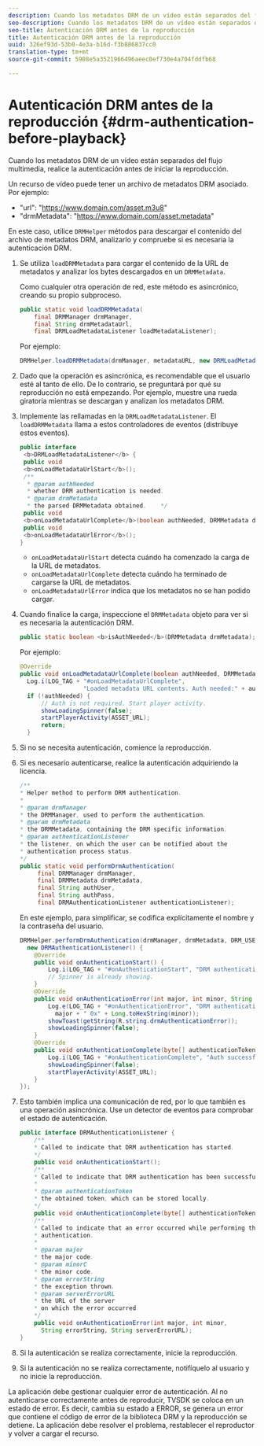 ```yaml
---
description: Cuando los metadatos DRM de un vídeo están separados del flujo multimedia, realice la autenticación antes de iniciar la reproducción.
seo-description: Cuando los metadatos DRM de un vídeo están separados del flujo multimedia, realice la autenticación antes de iniciar la reproducción.
seo-title: Autenticación DRM antes de la reproducción
title: Autenticación DRM antes de la reproducción
uuid: 326ef93d-53b0-4e3a-b16d-f3b886837cc0
translation-type: tm+mt
source-git-commit: 5908e5a3521966496aeec0ef730e4a704fddfb68

---
```



# Autenticación DRM antes de la reproducción {#drm-authentication-before-playback}

Cuando los metadatos DRM de un vídeo están separados del flujo multimedia, realice la autenticación antes de iniciar la reproducción.

Un recurso de vídeo puede tener un archivo de metadatos DRM asociado. Por ejemplo:

* &quot;url&quot;: &quot;<span></span>https://www.domain.com/asset.m3u8&quot;
* &quot;drmMetadata&quot;: &quot;<span></span>https://www.domain.com/asset.metadata&quot;

En este caso, utilice `DRMHelper` métodos para descargar el contenido del archivo de metadatos DRM, analizarlo y compruebe si es necesaria la autenticación DRM.

1. Se utiliza `loadDRMMetadata` para cargar el contenido de la URL de metadatos y analizar los bytes descargados en un `DRMMetadata`.

   Como cualquier otra operación de red, este método es asincrónico, creando su propio subproceso.

   ```java
   public static void loadDRMMetadata( 
       final DRMManager drmManager, 
       final String drmMetadataUrl,  
       final DRMLoadMetadataListener loadMetadataListener); 
   ```

   Por ejemplo:

   ```java
   DRMHelper.loadDRMMetadata(drmManager, metadataURL, new DRMLoadMetadataListener());
   ```

1. Dado que la operación es asincrónica, es recomendable que el usuario esté al tanto de ello. De lo contrario, se preguntará por qué su reproducción no está empezando. Por ejemplo, muestre una rueda giratoria mientras se descargan y analizan los metadatos DRM.
1. Implemente las rellamadas en la `DRMLoadMetadataListener`. El `loadDRMMetadata` llama a estos controladores de eventos (distribuye estos eventos).

   ```java
   public interface  
    <b>DRMLoadMetadataListener</b> { 
    public void  
    <b>onLoadMetadataUrlStart</b>(); 
    /** 
     * @param authNeeded 
     * whether DRM authentication is needed. 
     * @param drmMetadata 
     * the parsed DRMMetadata obtained.    */ 
    public void  
    <b>onLoadMetadataUrlComplete</b>(boolean authNeeded, DRMMetadata drmMetadata); 
    public void  
    <b>onLoadMetadataUrlError</b>(); 
   }
   ```

   * `onLoadMetadataUrlStart` detecta cuándo ha comenzado la carga de la URL de metadatos.
   * `onLoadMetadataUrlComplete` detecta cuándo ha terminado de cargarse la URL de metadatos.
   * `onLoadMetadataUrlError` indica que los metadatos no se han podido cargar.

1. Cuando finalice la carga, inspeccione el `DRMMetadata` objeto para ver si es necesaria la autenticación DRM.

   ```java
   public static boolean <b>isAuthNeeded</b>(DRMMetadata drmMetadata);
   ```

   Por ejemplo:

   ```java
   @Override 
   public void onLoadMetadataUrlComplete(boolean authNeeded, DRMMetadata drmMetadata) {  
     Log.i(LOG_TAG + "#onLoadMetadataUrlComplete",  
                     "Loaded metadata URL contents. Auth needed:" + authNeeded + "."); 
     if (!authNeeded) { 
         // Auth is not required. Start player activity.     
         showLoadingSpinner(false);     
         startPlayerActivity(ASSET_URL); 
         return; 
     }
   ```

1. Si no se necesita autenticación, comience la reproducción.
1. Si es necesario autenticarse, realice la autenticación adquiriendo la licencia.

   ```java
   /** 
   * Helper method to perform DRM authentication. 
   * 
   * @param drmManager 
   * the DRMManager, used to perform the authentication. 
   * @param drmMetadata 
   * the DRMMetadata, containing the DRM specific information. 
   * @param authenticationListener 
   * the listener, on which the user can be notified about the 
   * authentication process status. 
   */ 
   public static void performDrmAuthentication( 
        final DRMManager drmManager,  
        final DRMMetadata drmMetadata, 
        final String authUser,  
        final String authPass,  
        final DRMAuthenticationListener authenticationListener);
   ```

   En este ejemplo, para simplificar, se codifica explícitamente el nombre y la contraseña del usuario.

   ```java
   DRMHelper.performDrmAuthentication(drmManager, drmMetadata, DRM_USERNAME, DRM_PASSWORD,  
     new DRMAuthenticationListener() { 
       @Override 
       public void onAuthenticationStart() { 
           Log.i(LOG_TAG + "#onAuthenticationStart", "DRM authentication started."); 
           // Spinner is already showing. 
       } 
       @Override 
       public void onAuthenticationError(int major, int minor, String errorString, String serverErrorURL) {  
           Log.e(LOG_TAG + "#onAuthenticationError", "DRM authentication failed. " +  
             major + " 0x" + Long.toHexString(minor)); 
           showToast(getString(R.string.drmAuthenticationError));   
           showLoadingSpinner(false); 
       } 
       @Override 
       public void onAuthenticationComplete(byte[] authenticationToken) { 
           Log.i(LOG_TAG + "#onAuthenticationComplete", "Auth successful. Launching content."); 
           showLoadingSpinner(false); 
           startPlayerActivity(ASSET_URL); 
       } 
   }); 
   ```

1. Esto también implica una comunicación de red, por lo que también es una operación asincrónica. Use un detector de eventos para comprobar el estado de autenticación.

   ```java
   public interface DRMAuthenticationListener { 
       /** 
       * Called to indicate that DRM authentication has started. 
       */ 
       public void onAuthenticationStart(); 
       /** 
       * Called to indicate that DRM authentication has been successful. 
       * 
       * @param authenticationToken 
       * the obtained token, which can be stored locally. 
       */ 
       public void onAuthenticationComplete(byte[] authenticationToken); 
       /** 
       * Called to indicate that an error occurred while performing the DRM 
       * authentication. 
       * 
       * @param major 
       * the major code. 
       * @param minorC 
       * the minor code. 
       * @param errorString 
       * the exception thrown. 
       * @param serverErrorURL 
       * the URL of the server  
       * on which the error occurred 
       */ 
       public void onAuthenticationError(int major, int minor,  
         String errorString, String serverErrorURL); 
   } 
   ```

1. Si la autenticación se realiza correctamente, inicie la reproducción.
1. Si la autenticación no se realiza correctamente, notifíquelo al usuario y no inicie la reproducción.

La aplicación debe gestionar cualquier error de autenticación. Al no autenticarse correctamente antes de reproducir, TVSDK se coloca en un estado de error. Es decir, cambia su estado a ERROR, se genera un error que contiene el código de error de la biblioteca DRM y la reproducción se detiene. La aplicación debe resolver el problema, restablecer el reproductor y volver a cargar el recurso.

